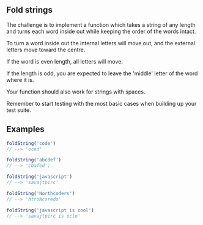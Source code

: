 ## Fold strings

The challenge is to implement a function which takes a string of any length and turns each word inside out while keeping the order of the words intact.

To turn a word inside out the internal letters will move out, and the external letters move toward the centre.

If the word is even length, all letters will move.

If the length is odd, you are expected to leave the 'middle' letter of the word where it is.

Your function should also work for strings with spaces.

Remember to start testing with the most basic cases when building up your test suite.



## Examples

```javascript
foldString('code')
// --> 'oced'
```

```javascript
foldString('abcdef')
// --> 'cbafed';
```

```javascript
foldString('javascript')
// --> 'savajtpirc'
```

```javascript
foldString('Northcoders')
// --> 'htroNcsredo'
```

```javascript
foldString('javascript is cool')
// --> 'savajtpirc is oclo'
```
